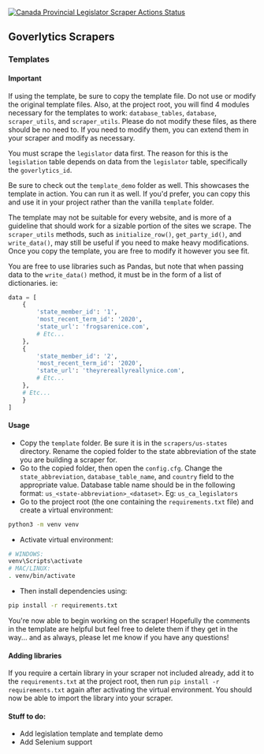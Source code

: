 [![Canada Provincial Legislator Scraper Actions Status](https://github.com/{ioto}/{goverlytic-scrapers}/workflows/{provincial_legislator_scrapers.yml}/badge.svg)](https://github.com/{ioto}/{goverlytic-scrapers}/actions)

## Goverlytics Scrapers

### Templates

#### Important

If using the template, be sure to copy the template file. Do not use or modify the original template files. Also, at the project root, you will find 4 modules necessary for the templates to work: `database_tables`, `database`, `scraper_utils`, and `scraper_utils`. Please do not modify these files, as there should be no need to. If you need to modify them, you can extend them in your scraper and modify as necessary.

You must scrape the `legislator` data first. The reason for this is the `legislation` table depends on data from the `legislator` table, specifically the `goverlytics_id`.

Be sure to check out the `template_demo` folder as well. This showcases the template in action. You can run it as well. If you'd prefer, you can copy this and use it in your project rather than the vanilla `template` folder.

The template may not be suitable for every website, and is more of a guideline that should work for a sizable portion of the sites we scrape. The `scraper_utils` methods, such as `initialize_row()`, `get_party_id()`, and `write_data()`, may still be useful if you need to make heavy modifications. Once you copy the template, you are free to modify it however you see fit.

You are free to use libraries such as Pandas, but note that when passing data to the `write_data()` method, it must be in the form of a list of dictionaries. ie:

```python
data = [
    {
        'state_member_id': '1',
        'most_recent_term_id': '2020',
        'state_url': 'frogsarenice.com',
        # Etc...
    },
    {
        'state_member_id': '2',
        'most_recent_term_id': '2020',
        'state_url': 'theyrereallyreallynice.com',
        # Etc...
    },
    # Etc...
    }
]
```

#### Usage

- Copy the `template` folder. Be sure it is in the `scrapers/us-states` directory. Rename the copied folder to the state abbreviation of the state you are building a scraper for.
- Go to the copied folder, then open the `config.cfg`. Change the `state_abbreviation`, `database_table_name`, and `country` field to the appropriate value. Database table name should be in the following format: `us_<state-abbreviation>_<dataset>`. Eg: `us_ca_legislators`
- Go to the project root (the one containing the `requirements.txt` file) and create a virtual environment:

```bash
python3 -m venv venv
```

- Activate virtual environment:

```bash
# WINDOWS:
venv\Scripts\activate
# MAC/LINUX:
. venv/bin/activate
```

- Then install dependencies using:

```bash
pip install -r requirements.txt
```

You're now able to begin working on the scraper! Hopefully the comments in the template are helpful but feel free to delete them if they get in the way... and as always, please let me know if you have any questions!

#### Adding libraries

If you require a certain library in your scraper not included already, add it to the `requirements.txt` at the project root, then run `pip install -r requirements.txt` again after activating the virtual environment. You should now be able to import the library into your scraper.

#### Stuff to do:

- Add legislation template and template demo
- Add Selenium support
